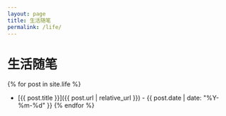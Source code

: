```yaml
---
layout: page
title: 生活随笔
permalink: /life/
---
```


# 生活随笔

{% for post in site.life %}
- [{{ post.title }}]({{ post.url | relative_url }}) - {{ post.date | date: "%Y-%m-%d" }}
{% endfor %}
